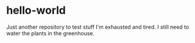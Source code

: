 # hello-world
Just another repository to test stuff
I'm exhausted and tired.
I still need to water the plants in the greenhouse.
